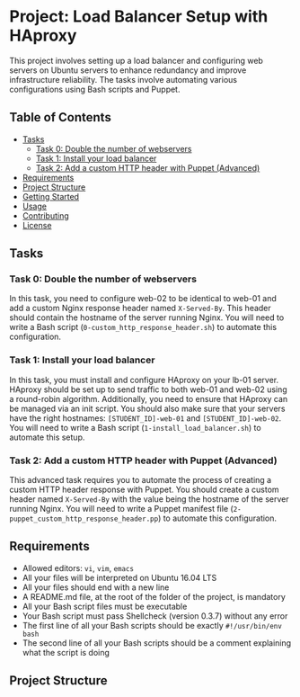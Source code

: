 # Project: Load Balancer Setup with HAproxy

This project involves setting up a load balancer and configuring web servers on Ubuntu servers to enhance redundancy and improve infrastructure reliability. The tasks involve automating various configurations using Bash scripts and Puppet.

## Table of Contents
- [Tasks](#tasks)
  - [Task 0: Double the number of webservers](#task-0-double-the-number-of-webservers)
  - [Task 1: Install your load balancer](#task-1-install-your-load-balancer)
  - [Task 2: Add a custom HTTP header with Puppet (Advanced)](#task-2-add-a-custom-http-header-with-puppet-advanced)
- [Requirements](#requirements)
- [Project Structure](#project-structure)
- [Getting Started](#getting-started)
- [Usage](#usage)
- [Contributing](#contributing)
- [License](#license)

## Tasks

### Task 0: Double the number of webservers

In this task, you need to configure web-02 to be identical to web-01 and add a custom Nginx response header named `X-Served-By`. This header should contain the hostname of the server running Nginx. You will need to write a Bash script (`0-custom_http_response_header.sh`) to automate this configuration.

### Task 1: Install your load balancer

In this task, you must install and configure HAproxy on your lb-01 server. HAproxy should be set up to send traffic to both web-01 and web-02 using a round-robin algorithm. Additionally, you need to ensure that HAproxy can be managed via an init script. You should also make sure that your servers have the right hostnames: `[STUDENT_ID]-web-01` and `[STUDENT_ID]-web-02`. You will need to write a Bash script (`1-install_load_balancer.sh`) to automate this setup.

### Task 2: Add a custom HTTP header with Puppet (Advanced)

This advanced task requires you to automate the process of creating a custom HTTP header response with Puppet. You should create a custom header named `X-Served-By` with the value being the hostname of the server running Nginx. You will need to write a Puppet manifest file (`2-puppet_custom_http_response_header.pp`) to automate this configuration.

## Requirements

- Allowed editors: `vi`, `vim`, `emacs`
- All your files will be interpreted on Ubuntu 16.04 LTS
- All your files should end with a new line
- A README.md file, at the root of the folder of the project, is mandatory
- All your Bash script files must be executable
- Your Bash script must pass Shellcheck (version 0.3.7) without any error
- The first line of all your Bash scripts should be exactly `#!/usr/bin/env bash`
- The second line of all your Bash scripts should be a comment explaining what the script is doing

## Project Structure


